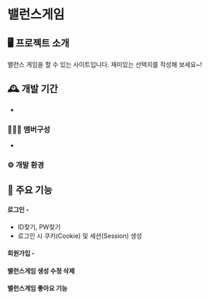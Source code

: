 
# 밸런스게임


## 🖥️ 프로젝트 소개
밸런스 게임을 할 수 있는 사이트입니다. 재미있는 선택지를 작성해 보세요~!
<br>

## 🕰️ 개발 기간
* 

### 🧑‍🤝‍🧑 맴버구성
 - 

### ⚙️ 개발 환경


## 📌 주요 기능
#### 로그인 - 
- ID찾기, PW찾기
- 로그인 시 쿠키(Cookie) 및 세션(Session) 생성
#### 회원가입 - 
#### 밸런스게임 생성 수정 삭제
#### 밸런스게임 좋아요 기능
